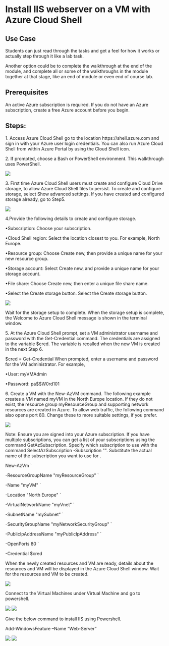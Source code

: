 <h1>Install IIS webserver on a VM with Azure Cloud Shell</h1>
<h2>Use Case</h2>
<p>Students can just read through the tasks and get a feel for how it works or actually step through it like a lab task.</p> 
<p>Another option could be to complete the walkthrough at the end of the module, and complete all or some of the walkthroughs in the module together at that stage, like an end of module or even end of course lab.</p> 

<h2>Prerequisites</h2>
<p>An active Azure subscription is required. If you do not have an Azure subscription, create a free Azure account before you begin.</p>

<h2>Steps:</h2>

<p>1. Access Azure Cloud Shell go to the location https://shell.azure.com and sign in with your Azure user login credentials. You can also run Azure Cloud Shell from within Azure Portal by using the Cloud Shell icon.</p> 
<p>2. If prompted, choose a Bash or PowerShell environment. This walkthrough uses PowerShell.</p> 
<img src="https://codesizzlergit.blob.core.windows.net/az900-005/AZ-900 1/Install IIs/01.jpg"/>
<p>3. First time Azure Cloud Shell users must create and configure Cloud Drive storage, to allow Azure Cloud Shell files to persist. To create and configure storage, select Show advanced settings. If you have created and configured storage already, go to Step5.</p> 
<img src="https://codesizzlergit.blob.core.windows.net/az900-005/AZ-900 1/Install IIs/02.jpg"/>
<p>4.Provide the following details to create and configure storage.</p> 
	<p>•Subscription: Choose your subscription.</p>   
	<p>•Cloud Shell region: Select the location closest to you. For example, North Europe.</p>  
	<p>•Resource group: Choose Create new, then provide a unique name for your new resource group.</p>
	<p>•Storage account: Select Create new, and provide a unique name for your storage account.</p>   
	<p>•File share: Choose Create new, then enter a unique file share name.</p> 
	<p>•Select the Create storage button. Select the Create storage button.</p> 
<img src="https://codesizzlergit.blob.core.windows.net/az900-005/AZ-900 1/Install IIs/03.jpg"/>
<p>Wait for the storage setup to complete. When the storage setup is complete, the Welcome to Azure Cloud Shell message is shown in the terminal window.</p> 
<p>5. At the Azure Cloud Shell prompt, set a VM administrator username and password with the Get-Credential command. The credentials are assigned to the variable $cred. The variable is recalled when the new VM is created in the next Step 6.</p>
<p>$cred = Get-Credential When prompted, enter a username and password for the VM administrator. For example,</p>  
	<p>•User: myVMAdmin</p>   
	<p>•Password: pa$$W0rd101</p> 
<p>6. Create a VM with the New-AzVM command. The following example creates a VM named myVM in the North Europe location. If they do not exist, the resource group myResourceGroup and supporting network resources are created in Azure. To allow web traffic, the following command also opens port 80. Change these to more suitable settings, if you prefer.</p>	   
<img src="https://codesizzlergit.blob.core.windows.net/az900-005/AZ-900 1/Install IIs/04.jpg"/>
<p>Note: Ensure you are signed into your Azure subscription. If you have multiple subscriptions, you can get a list of your subscriptions using the command GetAzSubscription. Specify which subscription to use with the command SelectAzSubscription -Subscription "<Name of your subscription>". Substitute the actual name of the subscription you want to use for <Name of your subscription>.</p>  
	<p>New-AzVm `</p>    
	<p>-ResourceGroupName "myResourceGroup" `</p>   
	<p>-Name "myVM" `</p>  
	<p>-Location "North Europe" `</p>  
	<p>-VirtualNetworkName "myVnet" `</p>  
	<p>-SubnetName "mySubnet" `</p>  
	<p>-SecurityGroupName "myNetworkSecurityGroup" `</p>  
	<p>-PublicIpAddressName "myPublicIpAddress" `</p>  
	<p>-OpenPorts 80 `</p>  
	<p>-Credential $cred</p>
<p>When the newly created resources and VM are ready, details about the resources and VM will be displayed in the Azure Cloud Shell window. Wait for the resources and VM to be created.</p> 	
<img src="https://codesizzlergit.blob.core.windows.net/az900-005/AZ-900 1/Install IIs/05.jpg"/>
<p>Connect to the Virtual Machines under Virtual Machine and go to powershell.</p>
<img src="https://codesizzlergit.blob.core.windows.net/az900-005/AZ-900 1/Install IIs/06.jpg"/>
<img src="https://codesizzlergit.blob.core.windows.net/az900-005/AZ-900 1/Install IIs/07.jpg"/>

<p>Give the below command to install IIS using Powershell.</p>
<p>Add-WindowsFeature –Name “Web-Server”</p>
<img src="https://codesizzlergit.blob.core.windows.net/az900-005/AZ-900 1/Install IIs/08.jpg"/>
<img src="https://codesizzlergit.blob.core.windows.net/az900-005/AZ-900 1/Install IIs/09.jpg"/>

	
	
	
 
